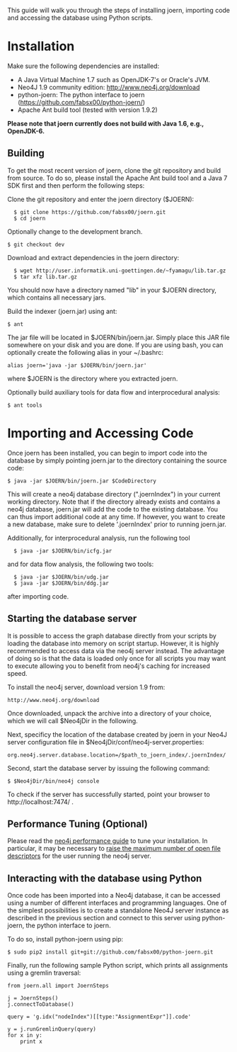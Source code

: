 This guide will walk you through the steps of installing joern,
importing code and accessing the database using Python scripts.

# Installation

Make sure the following dependencies are installed:

- A Java Virtual Machine 1.7 such as OpenJDK-7's or Oracle's JVM.
- Neo4J 1.9 community edition: http://www.neo4j.org/download
- python-joern: The python interface to joern
  (https://github.com/fabsx00/python-joern/)
- Apache Ant build tool (tested with version 1.9.2)

**Please note that joern currently does not build with Java 1.6, e.g.,
  OpenJDK-6.**

## Building

To get the most recent version of joern, clone the git repository and
build from source. To do so, please install the Apache Ant build tool
and a Java 7 SDK first and then perform the following steps:

Clone the git repository and enter the joern directory ($JOERN):

      $ git clone https://github.com/fabsx00/joern.git
      $ cd joern

Optionally change to the development branch.

	$ git checkout dev

Download and extract dependencies in the joern directory:

      $ wget http://user.informatik.uni-goettingen.de/~fyamagu/lib.tar.gz
      $ tar xfz lib.tar.gz

You should now have a directory named "lib" in your $JOERN directory,
which contains all necessary jars.

Build the indexer (joern.jar) using ant:

    $ ant
      
The jar file will be located in $JOERN/bin/joern.jar. Simply place
this JAR file somewhere on your disk and you are done. If you are
using bash, you can optionally create the following alias in  your
~/.bashrc:

    alias joern='java -jar $JOERN/bin/joern.jar'

where $JOERN is the directory where you extracted joern.

Optionally build auxiliary tools for data flow and interprocedural
analysis:

    $ ant tools


# Importing and Accessing Code

Once joern has been installed, you can begin to import code into the
database by simply pointing joern.jar to the directory containing the
source code:

    $ java -jar $JOERN/bin/joern.jar $CodeDirectory

This will create a neo4j database directory (".joernIndex") in your
current working directory. Note that if the directory already exists
and contains a neo4j database, joern.jar will add the code to the
existing database. You can thus import additional code at any time. If
however, you want to create a new database, make sure to delete
'.joernIndex' prior to running joern.jar.

Additionally, for interprocedural analysis, run the following tool

      $ java -jar $JOERN/bin/icfg.jar

and for data flow analysis, the following two tools:
      
      $ java -jar $JOERN/bin/udg.jar
      $ java -jar $JOERN/bin/ddg.jar
      
after importing code.

## Starting the database server

It is possible to access the graph database directly from your scripts
by loading the database into memory on script startup. However, it is
highly recommended to access data via the neo4j server instead. The
advantage of doing so is that the data is loaded only once for all
scripts you may want to execute allowing you to benefit from neo4j's
caching for increased speed.

To install the neo4j server, download version 1.9 from:

    http://www.neo4j.org/download

Once downloaded, unpack the archive into a directory of your choice,
which we will call $Neo4jDir in the following.

Next, specificy the location of the database created by joern in your
Neo4J server configuration file in
$Neo4jDir/conf/neo4j-server.properties:

    org.neo4j.server.database.location=/$path_to_joern_index/.joernIndex/

Second, start the database server by issuing the following command:

	$ $Neo4jDir/bin/neo4j console

To check if the server has successfully started, point your browser to
http://localhost:7474/ . 

## Performance Tuning (Optional)

Please read the [neo4j performance
guide](http://docs.neo4j.org/chunked/stable/performance-guide.html) to
tune your installation. In particular, it may be necessary to [raise
the maximum number of open file
descriptors](http://docs.neo4j.org/chunked/stable/configuration-linux-notes.html)
for the user running the neo4j server. 

## Interacting with the database using Python

Once code has been imported into a Neo4j database, it can be accessed
using a number of different interfaces and programming languages. One
of the simplest possibilities is to create a standalone Neo4J server
instance as described in the previous section and connect to this
server using python-joern, the python interface to joern.

To do so, install python-joern using pip:

	$ sudo pip2 install git+git://github.com/fabsx00/python-joern.git


Finally, run the following sample Python script, which prints all
assignments using a gremlin traversal:

```
from joern.all import JoernSteps

j = JoernSteps()
j.connectToDatabase()

query = 'g.idx("nodeIndex")[[type:"AssignmentExpr"]].code'

y = j.runGremlinQuery(query)
for x in y:
    print x

```

